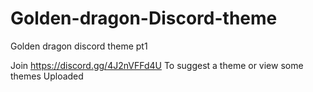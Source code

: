 # Golden-dragon-Discord-theme
Golden dragon discord theme pt1

Join https://discord.gg/4J2nVFFd4U
To suggest a theme or view some themes Uploaded

